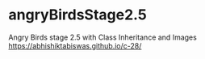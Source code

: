 # angryBirdsStage2.5
Angry Birds stage 2.5 with Class Inheritance and Images
https://abhishiktabiswas.github.io/c-28/
